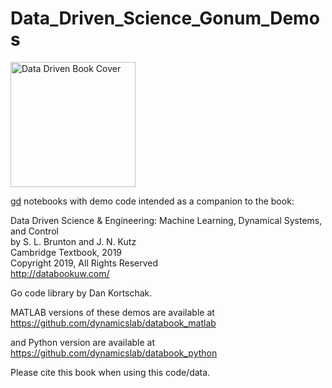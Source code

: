 # Data_Driven_Science_Gonum_Demos

<img src="http://www.databookuw.com/files/stacks-image-5bffc53-882x1200.png" alt="Data Driven Book Cover" width="200"/>

[gd](https://github.com/kortschak/gd) notebooks with demo code intended as a companion to the book:  


Data Driven Science & Engineering: Machine Learning, Dynamical Systems, and Control  
by S. L. Brunton and J. N. Kutz  
Cambridge Textbook, 2019  
Copyright 2019, All Rights Reserved  
http://databookuw.com/

Go code library by Dan Kortschak.

MATLAB versions of these demos are available at https://github.com/dynamicslab/databook_matlab

and Python version are available at
https://github.com/dynamicslab/databook_python

Please cite this book when using this code/data. 
